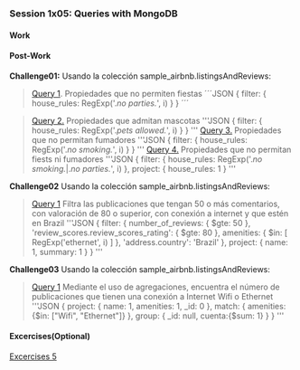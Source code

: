### Session 1x05: Queries with MongoDB

#### Work

#### Post-Work
**Challenge01:** Usando la colección sample_airbnb.listingsAndReviews:
> [Query 1](Challenge01/Query01.json). Propiedades que no permiten fiestas
´´´JSON
{
 filter: {
  house_rules: RegExp('.*no parties.*', i)
 }
}
´´´

> [Query 2.](Challenge01/Query02.json) Propiedades que admitan mascotas
'''JSON
{
 filter: {
  house_rules: RegExp('.*pets allowed.*', i)
 }
}
'''
> [Query 3.](Challenge01/Query03.json) Propiedades que no permitan fumadores
'''JSON
{
 filter: {
  house_rules: RegExp('.*no smoking.*', i)
 }
}
'''
> [Query 4.](Challenge01/Query04.json) Propiedades que no permitan fiests ni fumadores
'''JSON
{
 filter: {
  house_rules: RegExp('.*no smoking.*|.*no parties.*', i)
 },
 project: {
  house_rules: 1
 }
'''

**Challenge02** Usando la colección sample_airbnb.listingsAndReviews:
> [Query 1](Challenge02/Query01.json) Filtra las publicaciones que tengan 50
> o más comentarios, con valoración de 80 o superior, con conexión a internet y
> que estén en Brazil
'''JSON
{
 filter: {
  number_of_reviews: {
   $gte: 50
  },
  'review_scores.review_scores_rating': {
   $gte: 80
  },
  amenities: {
   $in: [
    RegExp('ethernet', i)
   ]
  },
  'address.country': 'Brazil'
 },
 project: {
  name: 1,
  summary: 1
 }
}
'''

**Challenge03** Usando la colección sample_airbnb.listingsAndReviews:
> [Query 1](Challenge03/Query01.json) Mediante el uso de agregaciones, encuentra
>el número de publicaciones que tienen una conexión a Internet Wifi o Ethernet
'''JSON
{
  project: {
    name: 1,
    amenities: 1,
    _id: 0
  },
  match: {
    amenities: {$in: ["Wifi", "Ethernet"]}
  },
  group: {
    _id: null,
    cuenta:{$sum: 1}
  }
}
'''

#### Excercises(Optional)
[Excercises 5](Excercises/README.md)
